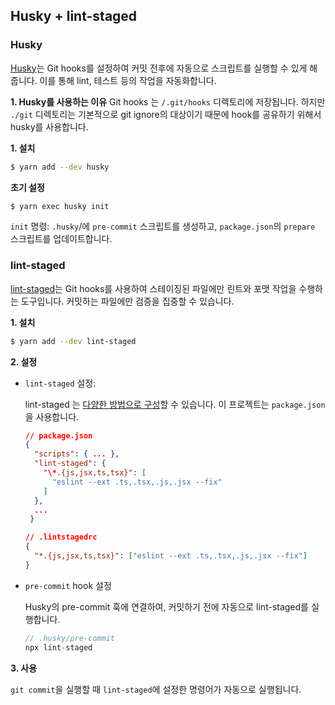 ## Husky + lint-staged

### Husky

[Husky](https://typicode.github.io/husky/)는 Git hooks를 설정하여 커밋 전후에 자동으로 스크립트를 실행할 수 있게 해줍니다. 이를 통해 lint, 테스트 등의 작업을 자동화합니다.

**1. Husky를 사용하는 이유**
Git hooks 는 `/.git/hooks` 디렉토리에 저장됩니다. 하지만 `./git` 디렉토리는 기본적으로 git ignore의 대상이기 때문에 hook를 공유하기 위해서 husky를 사용합니다.

**1. 설치**

```bash
$ yarn add --dev husky
```

**초기 설정**

```bash
$ yarn exec husky init
```

`init` 명령: `.husky`/에 `pre-commit` 스크립트를 생성하고, `package.json`의 `prepare` 스크립트를 업데이트합니다.

### lint-staged

[lint-staged](https://www.npmjs.com/package/lint-staged)는 Git hooks를 사용하여 스테이징된 파일에만 린트와 포맷 작업을 수행하는 도구입니다. 커밋하는 파일에만 검증을 집중할 수 있습니다.

**1. 설치**

```bash
$ yarn add --dev lint-staged
```

**2. 설정**

- `lint-staged` 설정:

  lint-staged 는 [다양한 방법으로 구성](https://github.com/lint-staged/lint-staged#configuration)할 수 있습니다. 이 프로젝트는 `package.json` 을 사용합니다.

  ```json
  // package.json
  {
    "scripts": { ... },
    "lint-staged": {
      "\*.{js,jsx,ts,tsx}": [
        "eslint --ext .ts,.tsx,.js,.jsx --fix"
      ]
    },
    ...
   }
  ```

  ```json
  // .lintstagedrc
  {
    "*.{js,jsx,ts,tsx}": ["eslint --ext .ts,.tsx,.js,.jsx --fix"]
  }
  ```

- `pre-commit` hook 설정

  Husky의 pre-commit 훅에 연결하여, 커밋하기 전에 자동으로 lint-staged를 실행합니다.

  ```js
  // .husky/pre-commit
  npx lint-staged
  ```

**3. 사용**

`git commit`을 실행할 때 `lint-staged`에 설정한 명령어가 자동으로 실행됩니다.

